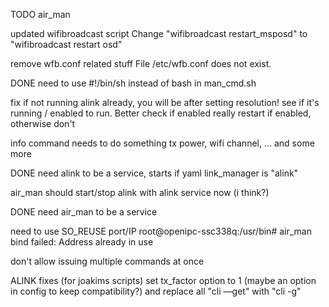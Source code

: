 TODO air_man

updated wifibroadcast script
  Change "wifibroadcast restart_msposd" to "wifibroadcast restart osd"

remove wfb.conf related stuff
  File /etc/wfb.conf does not exist.

DONE need to use #!/bin/sh instead of bash in man_cmd.sh 

fix if not running alink already, you will be after setting resolution!
  see if it's running / enabled to run.  Better check if enabled really
  restart if enabled, otherwise don't
  
info command needs to do something
  tx power, wifi channel, ... and some more

DONE need alink to be a service, starts if yaml link_manager is "alink" 

air_man should start/stop alink with alink service now (i think?)

DONE need air_man to be a service
  

need to use SO_REUSE port/IP
root@openipc-ssc338q:/usr/bin# air_man
bind failed: Address already in use

don't allow issuing multiple commands at once



ALINK fixes (for joakims scripts)
set tx_factor option to 1 (maybe an option in config to keep compatibility?)
and replace all "cli —get" with "cli -g"

